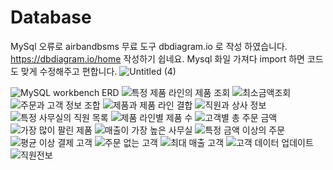 # Database
MySql 오류로 airbandbsms 무료 도구 dbdiagram.io 로 작성 하였습니다.
https://dbdiagram.io/home 작성하기 쉽네요. Mysql 화일 가져다 import 하면 코드도 맞게 수정해주고 편합니다.
![Untitled (4)](https://github.com/Seou0912/Database/assets/151927766/63f1f1d0-c072-4360-8b0e-f90b61c04a8a)

![MySQL workbench ERD](https://github.com/Seou0912/Database/assets/151927766/eb0f21c2-03fb-408f-ae81-a37fb0c51856)
![특정 제품 라인의 제품 조회](https://github.com/Seou0912/Database/assets/151927766/b49312f0-2a68-4fad-9cba-df9d000a36e1)
![최소금액조회](https://github.com/Seou0912/Database/assets/151927766/acbc0a04-2307-43c9-b26f-025d83dceb17)
![주문과 고객 정보 조합](https://github.com/Seou0912/Database/assets/151927766/502c6cf1-a78b-4bec-9494-da64de468d6f)
![제품과 제품 라인 결합](https://github.com/Seou0912/Database/assets/151927766/1c5d5048-2a4a-4923-91bf-78f6881cba2a)
![직원과 상사 정보](https://github.com/Seou0912/Database/assets/151927766/0e74ee6f-4264-4262-9cf3-1e1d3a1e7ae0)
![특정 사무실의 직원 목록](https://github.com/Seou0912/Database/assets/151927766/0754dc77-c39d-4ada-906c-66600b8f5238)
![제품 라인별 제품 수](https://github.com/Seou0912/Database/assets/151927766/ecfefd6a-fe01-4910-9261-9b08a276c1cb)
![고객별 총 주문 금액](https://github.com/Seou0912/Database/assets/151927766/bae9e81a-d10e-479f-83c2-5b93a44f0aa1)
![가장 많이 팔린 제품](https://github.com/Seou0912/Database/assets/151927766/ee0a3540-66df-4274-b9d7-3d66e5d9bf4f)
![매출이 가장 높은 사무실](https://github.com/Seou0912/Database/assets/151927766/19a91157-50e4-415e-bfe7-a1d97287443f)
![특정 금액 이상의 주문](https://github.com/Seou0912/Database/assets/151927766/67701664-793b-41a3-840a-66df3c8f2ecf)
![평균 이상 결제 고객](https://github.com/Seou0912/Database/assets/151927766/0ce6add5-d9c3-4729-801f-216188eb7641)
![주문 없는 고객](https://github.com/Seou0912/Database/assets/151927766/6f85309c-9b28-4af8-8be1-a699830c4db2)
![최대 매출 고객](https://github.com/Seou0912/Database/assets/151927766/e2db7891-cd15-434e-947d-0ca2b4bdae22)
![고객 데이터 업데이트](https://github.com/Seou0912/Database/assets/151927766/d6132aa7-b349-453b-9430-b93292ba008a)
![직원전보](https://github.com/Seou0912/Database/assets/151927766/c87b3c95-a49e-4f47-9c8e-c51272279ae3)

